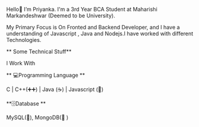  Hello👋  I’m Priyanka. I'm a 3rd Year BCA Student at Maharishi Markandeshwar (Deemed to be University). 

 My Primary Focus is On Fronted and Backend Developer, and I have a understanding of Javascript , Java and Nodejs.I have worked with different Technologies.

**
Some Technical Stuff**

I Work With 

** 💻Programming Language **
 
   C | C++(➕➕) | Java (☕) | Javascript (📜)

**🗄️Database **

   MySQL(🐬), MongoDB(🍃 )
<!---
Kumari-1Priyanka/Kumari-1Priyanka is a ✨ special ✨ repository because its `README.md` (this file) appears on your GitHub profile.
You can click the Preview link to take a look at your changes.
--->
